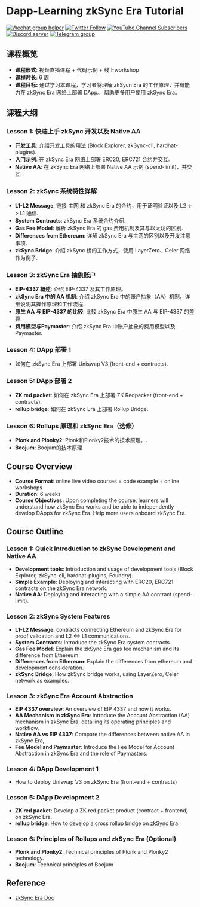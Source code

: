 # Dapp-Learning zkSync Era Tutorial

<div>
  <p>
    <a href="https://github.com/Dapp-Learning-DAO/Dapp-Learning/tree/main/docs/imgs/wechat-group-helper.png"><img alt="Wechat group helper" src="https://img.shields.io/static/v1?&label=&logo=wechat&message=wechat group&color=brightgreen&logoColor=white"></a>
    <a href="https://twitter.com/Dapp_Learning"><img alt="Twitter Follow" src="https://img.shields.io/twitter/follow/dapp_learning?label=Follow"></a>
    <a href="https://www.youtube.com/c/DappLearning"><img alt="YouTube Channel Subscribers" src="https://img.shields.io/youtube/channel/subscribers/UCdJKZVxO55N3n2BQYXMDAcQ?style=social"></a>
    <a href="https://discord.gg/cRYNYXqPeR"><img src="https://img.shields.io/discord/907080577096757279?color=5865F2&logo=discord&logoColor=white&label=discord" alt="Discord server" /></a>
    <a href="https://t.me/joinchat/48Mp2jy4Yw40MmI1"><img src="https://img.shields.io/badge/telegram-blue?color=blue&logo=telegram&logoColor=white" alt="Telegram group" /></a>
  </p>
</div>

## 课程概览

- **课程形式**: 视频直播课程 + 代码示例 + 线上workshop
- **课程时长**: 6 周
- **课程目标:** 通过学习本课程，学习者将理解 zkSycn Era 的工作原理，并有能力在 zkSync Era 网络上部署 DApp。 帮助更多用户使用 zkSync Era。

## **课程大纲**

### Lesson 1: 快速上手 zkSync 开发以及 Native AA

- **开发工具**: 介绍开发工具的用法 (Block Explorer, zkSync-cli, hardhat-plugins).
- **入门示例**: 在 zkSync Era 网络上部署 ERC20, ERC721 合约并交互.
- **Native AA**: 在 zkSync Era 网络上部署 Native AA 示例 (spend-limit)，并交互.

### Lesson 2: zkSync 系统特性详解

- **L1-L2 Message**: 链接 主网 和 zkSync Era 的合约，用于证明验证以及 L2 <-> L1 通信.
- **System Contracts**: zkSync Era 系统合约介绍.
- **Gas Fee Model**: 解析 zkSync Era 的 gas 费用机制及其与以太坊的区别.
- **Differences from Ethereum**: 详解 zkSync Era 与主网的区别以及开发注意事项.
- **zkSync Bridge**: 介绍 zkSync 桥的工作方式，使用 LayerZero、Celer 网络作为例子.

### Lesson 3: zkSync Era 抽象账户

- **EIP-4337 概述**: 介绍 EIP-4337 及其工作原理。
- **zkSync Era 中的 AA 机制**: 介绍 zkSync Era 中的账户抽象（AA）机制，详细说明其操作原理和工作流程.
- **原生 AA 与 EIP-4337 的比较**: 比较 zkSync Era 中原生 AA 与 EIP-4337 的差异.
- **费用模型与Paymaster**: 介绍 zkSync Era 中账户抽象的费用模型以及Paymaster.

### Lesson 4: DApp 部署 1

- 如何在 zkSync Era 上部署 Uniswap V3 (front-end + contracts).

### Lesson 5: DApp 部署 2

- **ZK red packet**: 如何在 zkSync Era 上部署 ZK Redpacket (front-end + contracts).
- **rollup bridge**: 如何在 zkSync Era 上部署 Rollup Bridge.

### Lesson 6: Rollups 原理和 zkSync Era（选修）

- **Plonk and Plonky2**: Plonk和Plonky2技术的技术原理。.
- **Boojum**: Boojum的技术原理

## **Course Overview**

- **Course Format**: online live video courses + code example + online workshops
- **Duration**: 6 weeks
- **Course Objectives:** Upon completing the course, learners will understand how zkSync Era works and be able to independently develop DApps for zkSync Era. Help more users onboard zkSync Era.

## **Course Outline**

### Lesson 1: Quick Introduction to zkSync Development and Native AA

- **Development tools**: Introduction and usage of development tools (Block Explorer, zkSync-cli, hardhat-plugins, Foundry).
- **Simple Example**: Deploying and interacting with ERC20, ERC721 contracts on the zkSync Era network.
- **Native AA**: Deploying and interacting with a simple AA contract (spend-limit).

### Lesson 2: zkSync System Features

- **L1-L2 Message**: contracts connecting Ethereum and zkSync Era for proof validation and L2 <-> L1 communications.
- **System Contracts**: Introduce the zkSync Era system contracts.
- **Gas Fee Model**: Explain the zkSync Era gas fee mechanism and its difference from Ethereum.
- **Differences from Ethereum**: Explain the differences from ethereum and development consideration.
- **zkSync Bridge**: How zkSync bridge works, using LayerZero, Celer network as examples.

### Lesson 3: zkSync Era Account Abstraction

- **EIP 4337 overview**: An overview of EIP 4337 and how it works.
- **AA Mechanism in zkSync Era**: Introduce the Account Abstraction (AA) mechanism in zkSync Era, detailing its operating principles and workflow.
- **Native AA vs EIP 4337**: Compare the differences between native AA in zkSync Era,
- **Fee Model and Paymaster**: Introduce the Fee Model for Account Abstraction in zkSync Era and the role of Paymasters.

### Lesson 4: DApp Development 1

- How to deploy Uniswap V3 on zkSync Era (front-end + contracts)

### Lesson 5: DApp Development 2

- **ZK red packet**: Develop a ZK red packet product (contract + frontend) on zkSync Era.
- **rollup bridge**: How to develop a cross rollup bridge on zkSync Era.

### Lesson 6: Principles of Rollups and zkSync Era (Optional)

- **Plonk and Plonky2**: Technical principles of Plonk and Plonky2 technology.
- **Boojum**: Technical principles of Boojum

## Reference

- [zkSync Era Doc](https://docs.zksync.io/)
